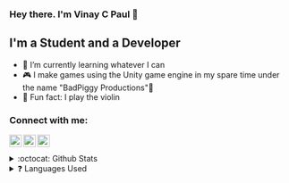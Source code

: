 ### Hey there. I'm Vinay C Paul 👋

## I'm a Student and a Developer

- 🔭 I’m currently learning whatever I can
- 🎮 I make games using the Unity game engine in my spare time under the name "BadPiggy Productions"🐷
- 🎻 Fun fact: I play the violin

### Connect with me:

<span style="color:white;">[<img align="left" alt="Vinay Paul | LinkedIn" width="22px" src="https://cdn.jsdelivr.net/npm/simple-icons@v3/icons/linkedin.svg" />][linkedin]</span>
<span style="color:white;">[<img align="left" alt="Vinay Paul | Twitter" width="22px" src="https://cdn.jsdelivr.net/npm/simple-icons@v3/icons/twitter.svg" />][twitter]</span>
<span style="color:white;">[<img align="left" alt="Vinay Paul | Instagram" width="22px" src="https://cdn.jsdelivr.net/npm/simple-icons@v3/icons/instagram.svg" />][instagram]</span>

<br />


<br />
<details>
  <summary>:octocat: Github Stats</summary>
  <img alt="VCP's github stats" align="left" src="https://github-readme-stats.vercel.app/api?username=VCP-dev&&show_icons=true&title_color=ea00f5&icon_color=ea00f5&text_color=000&bg_color=fff">
</details>
<details>
  <summary>❓ Languages Used</summary>
<img src ="https://github-readme-stats.vercel.app/api/top-langs/?username=VCP-dev&theme=dark&hide_langs_below%20=%201" />
</details>



[twitter]:https://twitter.com/VinayCPaul
[instagram]:https://www.instagram.com/vinay_paul490
[linkedin]:https://www.linkedin.com/in/vinay-c-paul-a1b269188

